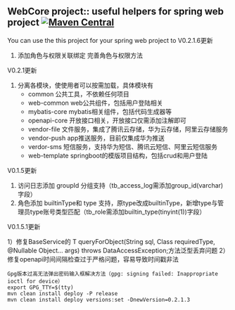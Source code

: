## WebCore project:: useful helpers for spring web project [![Maven Central](https://maven-badges.herokuapp.com/maven-central/cn.watsontech/web-core/badge.svg)](https://maven-badges.herokuapp.com/maven-central/cn.watsontech/web-core)

You can use the this project for your spring web project to 
V0.2.1.6更新
1) 添加角色与权限关联绑定
   完善角色与权限方法

V0.2.1更新
1) 分离各模块，使使用者可以按需加载，具体模块有
    - common    公共工具，不依赖任何项目
    - web-common    web公共组件，包括用户登陆相关
    - mybatis-core  mybatis相关组件，包括代码生成器等
    - openapi-core  开放接口相关，开放接口仅需添加注解即可
    - vendor-file   文件服务，集成了腾讯云存储，华为云存储，阿里云存储服务
    - vendor-push   app推送服务，目前仅集成华为推送
    - verdor-sms    短信服务，支持华为短信、腾讯云短信、阿里云短信服务
    - web-template  springboot的模版项目结构，包括crud和用户登陆

V0.1.5更新

1) 访问日志添加 groupId 分组支持（tb_access_log需添加group_id(varchar)字段）
2) 角色添加 builtinType和 type 支持，原type改成builtinType，新增type与管理员type账号类型匹配（tb_role需添加builtin_type(tinyint(1))字段）

V0.1.5.1更新

1）修复BaseService的 <T> T queryForObject(String sql, Class<T> requiredType, @Nullable Object... args) throws DataAccessException;方法泛型丢弃问题
2）修复openapi时间间隔检查过于严格问题，容易导致时间戳非法


    Gpg版本过高无法弹出密码输入框解决方法（gpg: signing failed: Inappropriate ioctl for device）
    export GPG_TTY=$(tty)
    mvn clean install deploy -P release
    mvn clean install deploy versions:set -DnewVersion=0.2.1.3

